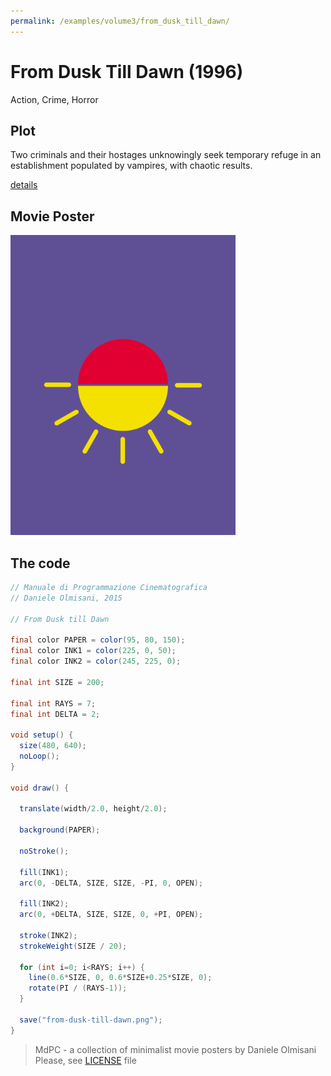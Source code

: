 ```yaml
---
permalink: /examples/volume3/from_dusk_till_dawn/
---
```

# From Dusk Till Dawn (1996)

Action, Crime, Horror

## Plot
Two criminals and their hostages unknowingly seek temporary refuge in an establishment populated by vampires, with chaotic results.

[details](https://www.imdb.com/title/tt0116367/)

## Movie Poster
<img src="from-dusk-till-dawn.png"  width="360px" title="From Dusk Till Dawn">


## The code
```java
// Manuale di Programmazione Cinematografica
// Daniele Olmisani, 2015

// From Dusk till Dawn

final color PAPER = color(95, 80, 150);
final color INK1 = color(225, 0, 50);
final color INK2 = color(245, 225, 0);

final int SIZE = 200;

final int RAYS = 7;
final int DELTA = 2;

void setup() {
  size(480, 640);
  noLoop();
}

void draw() {
  
  translate(width/2.0, height/2.0);
  
  background(PAPER);
  
  noStroke();
  
  fill(INK1);
  arc(0, -DELTA, SIZE, SIZE, -PI, 0, OPEN);
  
  fill(INK2);
  arc(0, +DELTA, SIZE, SIZE, 0, +PI, OPEN);
  
  stroke(INK2);
  strokeWeight(SIZE / 20);
  
  for (int i=0; i<RAYS; i++) {
    line(0.6*SIZE, 0, 0.6*SIZE+0.25*SIZE, 0);
    rotate(PI / (RAYS-1));
  }
  
  save("from-dusk-till-dawn.png");
}
```

> MdPC - a collection of minimalist movie posters
> by Daniele Olmisani
> Please, see [LICENSE](../../../LICENSE) file
